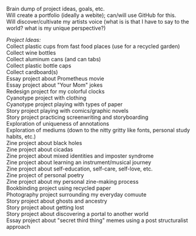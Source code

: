 Brain dump of project ideas, goals, etc.  
Will create a portfolio (ideally a webite);  can/will use GitHub for this.  
Will discover/cultivate my artists voice (what is is that I have to say to the world? what is my unique perspective?)    


*Project Ideas:*  
Collect plastic cups from fast food places (use for a recycled garden)   
Collect wine bottles  
Collect aluminum cans (and can tabs)  
Collect plastic bottle caps  
Collect cardboard(s)  
Essay project about Prometheus movie  
Essay project about "Your Mom" jokes  
Redesign project for my colorful clocks  
Cyanotype project with clothing  
Cyanotype project playing with types of paper  
Story project playing with comics/graphic novels  
Story project practicing screenwriting and storyboarding   
Exploration of uniqueness of annotations  
Exploration of mediums (down to the nitty gritty like fonts, personal study habits, etc.)  
Zine project about black holes  
Zine project about cicadas  
Zine project about mixed identities and imposter syndrome  
Zine project about learning an instrument/musical journey  
Zine project about self-education, self-care, self-love, etc.  
Zine project of personal poetry  
Zine project about my personal zine-making process  
Bookbinding project using recycled paper  
Photography project surrounding my everyday comuute  
Story project about ghosts and ancestry  
Story project about getting lost  
Story project about discovering a portal to another world  
Essay project about "secret third thing" memes using a post structuralist approach  


